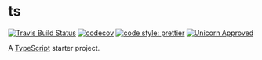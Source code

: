 # ts

[![Travis Build Status](https://img.shields.io/travis/jedmao/ts.svg)](https://travis-ci.org/jedmao/ts)
[![codecov](https://codecov.io/gh/jedmao/ts/branch/master/graph/badge.svg)](https://codecov.io/gh/jedmao/ts)
[![code style: prettier](https://img.shields.io/badge/code_style-prettier-ff69b4.svg)](https://github.com/prettier/prettier)
[![Unicorn Approved](https://img.shields.io/badge/unicorn-approved-ff69b4.svg)](https://twitter.com/sindresorhus/status/457989012528316416?ref_src=twsrc%5Etfw&ref_url=https%3A%2F%2Fwww.quora.com%2FWhat-does-the-unicorn-approved-shield-mean-in-GitHub)

A [TypeScript][] starter project.

[TypeScript]: http://www.typescriptlang.org/index.html
